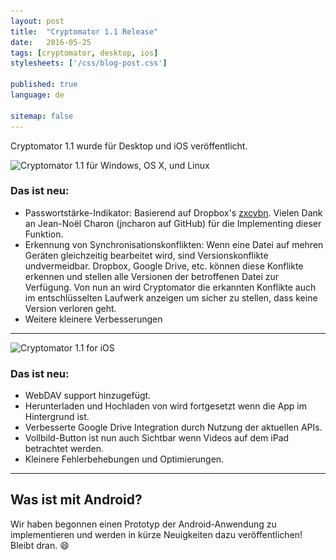 ```yaml
---
layout: post
title:  "Cryptomator 1.1 Release"
date:   2016-05-25
tags: [cryptomator, desktop, ios]
stylesheets: ['/css/blog-post.css']

published: true
language: de

sitemap: false
---
```

Cryptomator 1.1 wurde für Desktop und iOS veröffentlicht.

<img class="img-responsive center-block" src="/img/blog/Cryptomator%201-1.jpg" srcset="/img/blog/Cryptomator%201-1.jpg 1x, /img/blog/Cryptomator%201-1@2x.jpg 2x" alt="Cryptomator 1.1 für Windows, OS X, und Linux" />

### Das ist neu:
- Passwortstärke-Indikator: Basierend auf Dropbox's <a href="https://blogs.dropbox.com/tech/2012/04/zxcvbn-realistic-password-strength-estimation/" target="_blank">zxcvbn</a>. Vielen Dank an Jean-Noël Charon (jncharon auf GitHub) für die Implementing dieser Funktion.
- Erkennung von Synchronisationskonflikten: Wenn eine Datei auf mehren Geräten gleichzeitig bearbeitet wird, sind Versionskonflikte undvermeidbar. Dropbox, Google Drive, etc. können diese Konflikte erkennen und stellen alle Versionen der betroffenen Datei zur Verfügung. Von nun an wird Cryptomator die erkannten Konflikte auch im entschlüsselten Laufwerk anzeigen um sicher zu stellen, dass keine Version verloren geht.
- Weitere kleinere Verbesserungen

<hr/>

<img class="img-responsive center-block" src="/img/blog/Cryptomator%201-1%20for%20iOS.jpg" srcset="/img/blog/Cryptomator%201-1%20for%20iOS.jpg 1x, /img/blog/Cryptomator%201-1%20for%20iOS@2x.jpg 2x" alt="Cryptomator 1.1 for iOS" />

### Das ist neu:
- WebDAV support hinzugefügt.
- Herunterladen und Hochladen von wird fortgesetzt wenn die App im Hintergrund ist.
- Verbesserte Google Drive Integration durch Nutzung der aktuellen APIs.
- Vollbild-Button ist nun auch Sichtbar wenn Videos auf dem iPad betrachtet werden.
- Kleinere Fehlerbehebungen und Optimierungen.

<hr/>

## Was ist mit Android?

Wir haben begonnen einen Prototyp der Android-Anwendung zu implementieren und werden in kürze Neuigkeiten dazu veröffentlichen! Bleibt dran. :smile:

